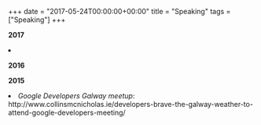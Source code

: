 +++
date = "2017-05-24T00:00:00+00:00"
title = "Speaking"
tags = ["Speaking"]
+++

<b>2017</b>
<li>  </li>

<b>2016</b>

<b>2015</b>
<li><i>Google Developers Galway meetup</i>: http://www.collinsmcnicholas.ie/developers-brave-the-galway-weather-to-attend-google-developers-meeting/</li>
